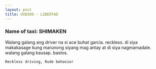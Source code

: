 ```yaml
---
layout: post
title: UVB309 - LIBERTAD
---
```


### Name of taxi: SHIMAKEN

Walang galang ang driver na si ace buhat garcia. reckless. di siya makakasage kung marunong siyang mag antay at di siya nagmamadale. walang galang kausap. bastos.

```Reckless driving, Rude behavior```
